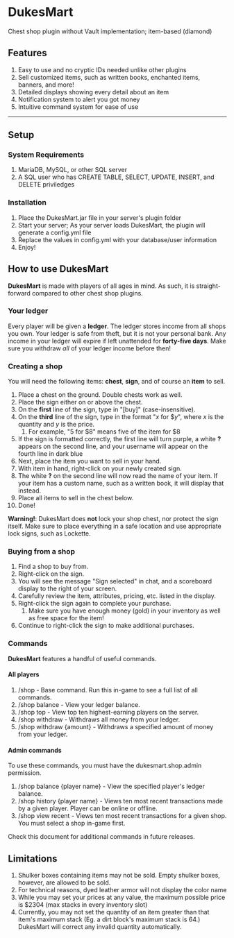 # DukesMart
Chest shop plugin without Vault implementation; item-based (diamond)

## Features
1. Easy to use and no cryptic IDs needed unlike other plugins
2. Sell customized items, such as written books, enchanted items, banners, and more!
3. Detailed displays showing every detail about an item
4. Notification system to alert you got money
5. Intuitive command system for ease of use

----

## Setup
### System Requirements
1. MariaDB, MySQL, or other SQL server
2. A SQL user who has CREATE TABLE, SELECT, UPDATE, INSERT, and DELETE priviledges

### Installation
1. Place the DukesMart.jar file in your server's plugin folder
2. Start your server; As your server loads DukesMart, the plugin will generate a config.yml file
3. Replace the values in config.yml with your database/user information
4. Enjoy!

## How to use DukesMart
**DukesMart** is made with players of all ages in mind. As such, it is straight-forward compared to other chest shop plugins.

### Your ledger
Every player will be given a **ledger**. The ledger stores income from all shops you own. Your ledger is safe from theft, but it is not your personal bank. Any income in your ledger will expire if left unattended for **forty-five days**. Make sure you withdraw *all* of your ledger income before then!

### Creating a shop
You will need the following items: **chest**, **sign**, and of course an **item** to sell.

1. Place a chest on the ground. Double chests work as well.
2. Place the sign either on or above the chest.
3. On the **first** line of the sign, type in "[buy]" (case-insensitive).
4. On the **third** line of the sign, type in the format "*x* for $*y*", where *x* is the quantity and *y* is the price.
    1. For example, "5 for $8" means five of the item for $8
5. If the sign is formatted correctly, the first line will turn purple, a white **?** appears on the second line, and your username will appear on the fourth line in dark blue
6. Next, place the item you want to sell in your hand.
7. With item in hand, right-click on your newly created sign.
8. The white **?** on the second line will now read the name of your item. If your item has a custom name, such as a written book, it will display that instead.
9. Place all items to sell in the chest below.
10. Done!

**Warning!**: DukesMart does **not** lock your shop chest, nor protect the sign itself. Make sure to place everything in a safe location and use appropriate lock signs, such as Lockette.

### Buying from a shop
1. Find a shop to buy from.
2. Right-click on the sign.
3. You will see the message "Sign selected" in chat, and a scoreboard display to the right of your screen.
4. Carefully review the item, attributes, pricing, etc. listed in the display.
5. Right-click the sign again to complete your purchase.
    1. Make sure you have enough money (gold) in your inventory as well as free space for the item!
6. Continue to right-click the sign to make additional purchases.

### Commands
**DukesMart** features a handful of useful commands.

#### All players
1. /shop - Base command. Run this in-game to see a full list of all commands.
2. /shop balance - View your ledger balance.
3. /shop top - View top ten highest-earning players on the server.
4. /shop withdraw - Withdraws all money from your ledger.
5. /shop withdraw {amount} - Withdraws a specified amount of money from your ledger.

#### Admin commands
To use these commands, you must have the dukesmart.shop.admin permission.

1. /shop balance {player name} - View the specified player's ledger balance.
2. /shop history {player name} - Views ten most recent transactions made by a given player. Player can be online or offline.
3. /shop view recent - Views ten most recent transactions for a given shop. You must select a shop in-game first.

Check this document for additional commands in future releases.

## Limitations
1. Shulker boxes containing items may not be sold. Empty shulker boxes, however, are allowed to be sold.
2. For technical reasons, dyed leather armor will not display the color name
3. While you may set your prices at any value, the maximum possible price is $2304 (max stacks in every inventory slot)
4. Currently, you may not set the quantity of an item greater than that item's maximum stack (Eg. a dirt block's maximum stack is 64.) DukesMart will correct any invalid quantity automatically.
